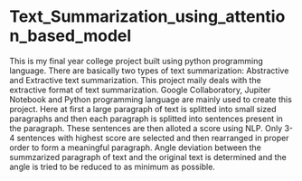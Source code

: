 # Text_Summarization_using_attention_based_model
This is my final year college project built using python programming language.
There are basically two types of text summarization: Abstractive and Extractive text summarization. This project maily deals with the extractive format of text summarization. Google Collaboratory, Jupiter Notebook and Python programming language are mainly used to create this project.
Here at first a large paragraph of text is splitted into small sized paragraphs and then each paragraph is splitted into sentences present in the paragraph. 
These sentences are then alloted a score using NLP. 
Only 3-4 sentences with highest score are selected and then rearranged in proper order to form a meaningful paragraph.
Angle deviation between the summzarized paragraph of text and the original text is determined and the angle is tried to be reduced to as minimum as possible.
